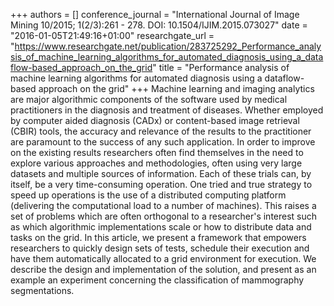 +++
authors = []
conference_journal = "International Journal of Image Mining 10/2015; 1(2/3):261 - 278. DOI: 10.1504/IJIM.2015.073027"
date = "2016-01-05T21:49:16+01:00"
researchgate_url = "https://www.researchgate.net/publication/283725292_Performance_analysis_of_machine_learning_algorithms_for_automated_diagnosis_using_a_dataflow-based_approach_on_the_grid"
title = "Performance analysis of machine learning algorithms for automated diagnosis using a dataflow-based approach on the grid"
+++
Machine learning and imaging analytics are major algorithmic components of the software used by medical practitioners in the diagnosis and treatment of diseases. Whether employed by computer aided diagnosis (CADx) or content-based image retrieval (CBIR) tools, the accuracy and relevance of the results to the practitioner are paramount to the success of any such application. In order to improve on the existing results researchers often find themselves in the need to explore various approaches and methodologies, often using very large datasets and multiple sources of information. Each of these trials can, by itself, be a very time-consuming operation. One tried and true strategy to speed up operations is the use of a distributed computing platform (delivering the computational load to a number of machines). This raises a set of problems which are often orthogonal to a researcher's interest such as which algorithmic implementations scale or how to distribute data and tasks on the grid. In this article, we present a framework that empowers researchers to quickly design sets of tests, schedule their execution and have them automatically allocated to a grid environment for execution. We describe the design and implementation of the solution, and present as an example an experiment concerning the classification of mammography segmentations.
